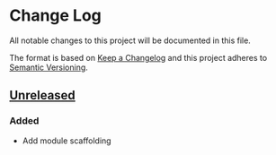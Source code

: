 # Change Log

All notable changes to this project will be documented in this file.

The format is based on [Keep a Changelog](http://keepachangelog.com/)
and this project adheres to [Semantic Versioning](http://semver.org/).

## [Unreleased]

### Added

- Add module scaffolding

[Unreleased]: https://github.com/kitforbes/1PasswordPS/compare/b36ab30...HEAD
